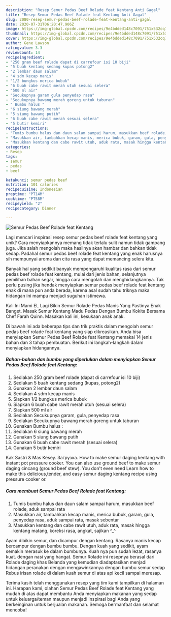```yaml
---
description: "Resep Semur Pedas Beef Rolade feat Kentang Anti Gagal"
title: "Resep Semur Pedas Beef Rolade feat Kentang Anti Gagal"
slug: 2080-resep-semur-pedas-beef-rolade-feat-kentang-anti-gagal
date: 2020-07-31T06:20:47.906Z
image: https://img-global.cpcdn.com/recipes/9e4bdded148c7091/751x532cq70/semur-pedas-beef-rolade-feat-kentang-foto-resep-utama.jpg
thumbnail: https://img-global.cpcdn.com/recipes/9e4bdded148c7091/751x532cq70/semur-pedas-beef-rolade-feat-kentang-foto-resep-utama.jpg
cover: https://img-global.cpcdn.com/recipes/9e4bdded148c7091/751x532cq70/semur-pedas-beef-rolade-feat-kentang-foto-resep-utama.jpg
author: Gene Lawson
ratingvalue: 3.3
reviewcount: 14
recipeingredient:
- "250 gram beef rolade dapat di carrefour isi 10 biji"
- "5 buah kentang sedang kupas potong2"
- "2 lembar daun salam"
- "4 sdm kecap manis"
- "1/2 bungkus merica bubuk"
- "6 buah cabe rawit merah utuh sesuai selera"
- "500 ml air"
- "Secukupnya garam gula penyedap rasa"
- "Secukupnya bawang merah goreng untuk taburan"
- " Bumbu halus "
- "6 siung bawang merah"
- "5 siung bawang putih"
- "6 buah cabe rawit merah sesuai selera"
- "5 butir kemiri"
recipeinstructions:
- "Tumis bumbu halus dan daun salam sampai harum, masukkan beef rolade, aduk sampai rata"
- "Masukkan air, tambahkan kecap manis, merica bubuk, garam, gula, penyedap rasa, aduk sampai rata, masak sebentar"
- "Masukkan kentang dan cabe rawit utuh, aduk rata, masak hingga kentang matang, koreksi rasa, angkat, sajikan ^_^"
categories:
- Resep
tags:
- semur
- pedas
- beef

katakunci: semur pedas beef 
nutrition: 101 calories
recipecuisine: Indonesian
preptime: "PT14M"
cooktime: "PT58M"
recipeyield: "2"
recipecategory: Dinner

---
```



![Semur Pedas Beef Rolade feat Kentang](https://img-global.cpcdn.com/recipes/9e4bdded148c7091/751x532cq70/semur-pedas-beef-rolade-feat-kentang-foto-resep-utama.jpg)

Lagi mencari inspirasi resep semur pedas beef rolade feat kentang yang unik? Cara menyiapkannya memang tidak terlalu sulit namun tidak gampang juga. Jika salah mengolah maka hasilnya akan hambar dan bahkan tidak sedap. Padahal semur pedas beef rolade feat kentang yang enak harusnya sih mempunyai aroma dan cita rasa yang dapat memancing selera kita.

Banyak hal yang sedikit banyak mempengaruhi kualitas rasa dari semur pedas beef rolade feat kentang, mulai dari jenis bahan, selanjutnya pemilihan bahan segar, hingga cara mengolah dan menghidangkannya. Tak perlu pusing jika hendak menyiapkan semur pedas beef rolade feat kentang enak di mana pun anda berada, karena asal sudah tahu triknya maka hidangan ini mampu menjadi suguhan istimewa.

Kali Ini Mami EL Lagi Bikin Semur Rolade Pedas Manis Yang Pastinya Enak Banget. Masak Semur Kentang Madu Pedas Dengan Bumbu Kokita Bersama Chef Farah Quinn. Masakan kali ini, kesukaan anak anak.


Di bawah ini ada beberapa tips dan trik praktis dalam mengolah semur pedas beef rolade feat kentang yang siap dikreasikan. Anda bisa menyiapkan Semur Pedas Beef Rolade feat Kentang memakai 14 jenis bahan dan 3 tahap pembuatan. Berikut ini langkah-langkah dalam menyiapkan hidangannya.

<!--inarticleads1-->

##### Bahan-bahan dan bumbu yang diperlukan dalam menyiapkan Semur Pedas Beef Rolade feat Kentang:

1. Sediakan 250 gram beef rolade (dapat di carrefour isi 10 biji)
1. Sediakan 5 buah kentang sedang (kupas, potong2)
1. Gunakan 2 lembar daun salam
1. Sediakan 4 sdm kecap manis
1. Siapkan 1/2 bungkus merica bubuk
1. Siapkan 6 buah cabe rawit merah utuh (sesuai selera)
1. Siapkan 500 ml air
1. Sediakan Secukupnya garam, gula, penyedap rasa
1. Sediakan Secukupnya bawang merah goreng untuk taburan
1. Gunakan  Bumbu halus :
1. Sediakan 6 siung bawang merah
1. Gunakan 5 siung bawang putih
1. Gunakan 6 buah cabe rawit merah (sesuai selera)
1. Gunakan 5 butir kemiri


Kak Sastri &amp; Mas Kesey. Загрузка. How to make semur daging kentang with instant pot pressure cooker. You can also use ground beef to make semur daging cincang (ground beef stew). You don&#39;t even need Learn how to make this delicious,tender, and easy semur daging kentang recipe using pressure cooker or. 

<!--inarticleads2-->

##### Cara membuat Semur Pedas Beef Rolade feat Kentang:

1. Tumis bumbu halus dan daun salam sampai harum, masukkan beef rolade, aduk sampai rata
1. Masukkan air, tambahkan kecap manis, merica bubuk, garam, gula, penyedap rasa, aduk sampai rata, masak sebentar
1. Masukkan kentang dan cabe rawit utuh, aduk rata, masak hingga kentang matang, koreksi rasa, angkat, sajikan ^_^


Ayam dibikin semur, dan dicampur dengan kentang. Rasanya manis kecap bercampur dengan bumbu bumbu. Dengan kuah yang sedikit, ayam semakin merasuk ke dalam bumbunya. Kuah nya pun sudah lezat, rasanya kuat. dengan nasi yang hangat. Semur Rolade ini resepnya berasal dari Rolade daging khas Belanda yang kemudian diadaptasikan menjadi hidangan peranakan dengan mengawinkannya dengan bumbu semur sedap Rebus irisan rolade di dalam kuah semur di atas api kecil sampai meresap. 

Terima kasih telah menggunakan resep yang tim kami tampilkan di halaman ini. Harapan kami, olahan Semur Pedas Beef Rolade feat Kentang yang mudah di atas dapat membantu Anda menyiapkan makanan yang sedap untuk keluarga/teman maupun menjadi inspirasi bagi Anda yang berkeinginan untuk berjualan makanan. Semoga bermanfaat dan selamat mencoba!
